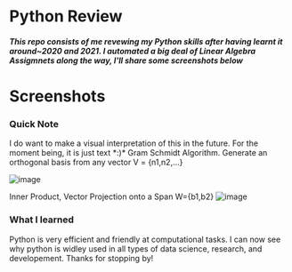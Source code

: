 <h1>Python Review</h1>
<h5>This repo consists of me revewing my Python skills after having learnt it around~2020 and 2021.
I automated a big deal of Linear Algebra Assigmnets along the way, I'll share some screenshots below</h5>

<h1>Screenshots</h1>
<h3>Quick Note</h3>
I do want to make a visual interpretation of this in the future. For the moment being, it is just text *:)*
Gram Schmidt Algorithm. Generate an orthogonal basis from any vector V = {n1,n2,...}

![image](https://github.com/user-attachments/assets/42f3173c-652a-4562-91cd-2727a1e3e4ac)

Inner Product, Vector Projection onto a Span W={b1,b2}
![image](https://github.com/user-attachments/assets/bdbeb7ef-35e2-460d-a5c6-697211ffdabe)

<h3>What I learned</h3>
Python is very efficient and friendly at computational tasks. 
I can now see why python is widley used in all types of data science, research, and developement. Thanks for stopping by!
